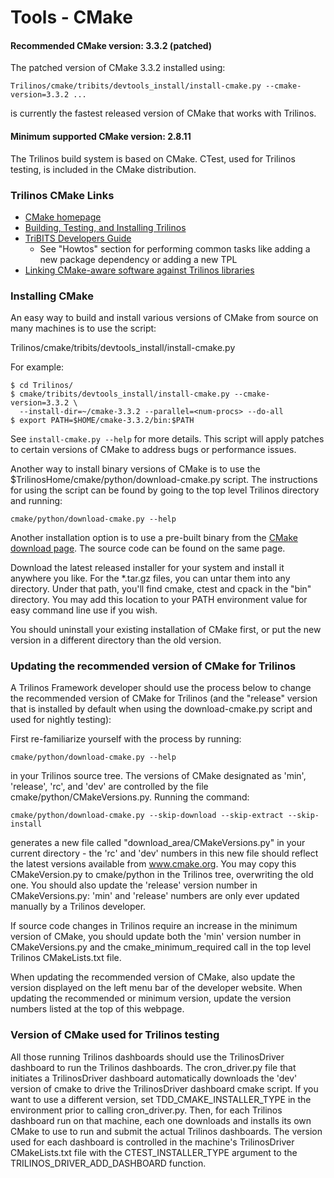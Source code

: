 # Tools - CMake

#### Recommended CMake version: 3.3.2 (patched)

The patched version of CMake 3.3.2 installed using:

```
Trilinos/cmake/tribits/devtools_install/install-cmake.py --cmake-version=3.3.2 ...
```

is currently the fastest released version of CMake that works with Trilinos.

#### Minimum supported CMake version: 2.8.11

The Trilinos build system is based on CMake. CTest, used for Trilinos testing, is included in the CMake distribution.

### Trilinos CMake Links

+ [CMake homepage](https://cmake.org/)
+ [Building, Testing, and Installing Trilinos](http://trilinos.org/docs/files/TrilinosBuildReference.html)
+ [TriBITS Developers Guide](https://tribits.org/doc/TribitsDevelopersGuide.html)
  + See "Howtos" section for performing common tasks like adding a new package dependency or adding a new TPL
+ [Linking CMake-aware software against Trilinos libraries](http://trilinos.org/docs/files/Finding_Trilinos.txt)

### Installing CMake

An easy way to build and install various versions of CMake from source on many machines is to use the script:

   Trilinos/cmake/tribits/devtools_install/install-cmake.py

For example:

```
$ cd Trilinos/
$ cmake/tribits/devtools_install/install-cmake.py --cmake-version=3.3.2 \
  --install-dir=~/cmake-3.3.2 --parallel=<num-procs> --do-all
$ export PATH=$HOME/cmake-3.3.2/bin:$PATH
```
See `install-cmake.py --help` for more details.  This script will apply patches to certain versions of CMake to address bugs or performance issues.

Another way to install binary versions of CMake is to use the $TrilinosHome/cmake/python/download-cmake.py script. The instructions for using the script can be found by going to the top level Trilinos directory and running:

    cmake/python/download-cmake.py --help

Another installation option is to use a pre-built binary from the [CMake download page](https://cmake.org/download/). The source code can be found on the same page.

Download the latest released installer for your system and install it anywhere you like. For the *.tar.gz files, you can untar them into any directory. Under that path, you'll find cmake, ctest and cpack in the "bin" directory. You may add this location to your PATH environment value for easy command line use if you wish.

You should uninstall your existing installation of CMake first, or put the new version in a different directory than the old version.

### Updating the recommended version of CMake for Trilinos

A Trilinos Framework developer should use the process below to change the recommended version of CMake for Trilinos (and the "release" version that is installed by default when using the download-cmake.py script and used for nightly testing):

First re-familiarize yourself with the process by running:

    cmake/python/download-cmake.py --help

in your Trilinos source tree. The versions of CMake designated as 'min', 'release', 'rc', and 'dev' are controlled by the file cmake/python/CMakeVersions.py.
Running the command:

    cmake/python/download-cmake.py --skip-download --skip-extract --skip-install

generates a new file called "download_area/CMakeVersions.py" in your current directory - the 'rc' and 'dev' numbers in this new file should reflect the latest versions available from www.cmake.org. You may copy this CMakeVersion.py to cmake/python in the Trilinos tree, overwriting the old one.
You should also update the 'release' version number in CMakeVersions.py: 'min' and 'release' numbers are only ever updated manually by a Trilinos developer.

If source code changes in Trilinos require an increase in the minimum version of CMake, you should update both the 'min' version number in CMakeVersions.py and the cmake_minimum_required call in the top level Trilinos CMakeLists.txt file.

When updating the recommended version of CMake, also update the version displayed on the left menu bar of the developer website. When updating the recommended or minimum version, update the version numbers listed at the top of this webpage.

### Version of CMake used for Trilinos testing

All those running Trilinos dashboards should use the TrilinosDriver dashboard to run the Trilinos dashboards. The cron_driver.py file that initiates a TrilinosDriver dashboard automatically downloads the 'dev' version of cmake to drive the TrilinosDriver dashboard cmake script. If you want to use a different version, set TDD_CMAKE_INSTALLER_TYPE in the environment prior to calling cron_driver.py. Then, for each Trilinos dashboard run on that machine, each one downloads and installs its own CMake to use to run and submit the actual Trilinos dashboards. The version used for each dashboard is controlled in the machine's TrilinosDriver CMakeLists.txt file with the CTEST_INSTALLER_TYPE argument to the TRILINOS_DRIVER_ADD_DASHBOARD function.
